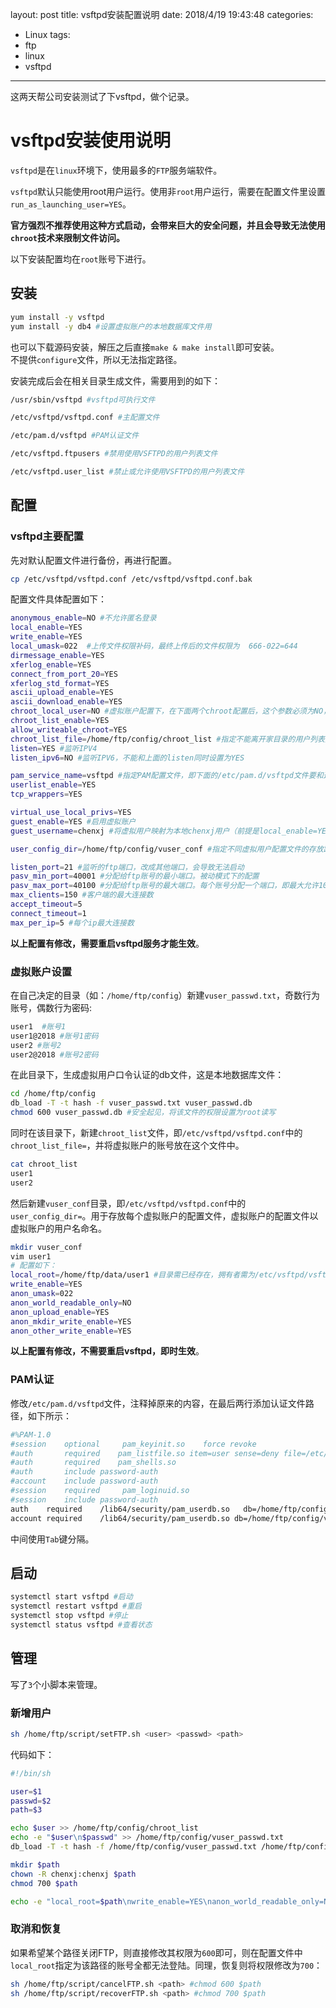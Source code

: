 layout: post
title: vsftpd安装配置说明
date: 2018/4/19 19:43:48
categories:
- Linux
tags:
- ftp
- linux
- vsftpd

---

这两天帮公司安装测试了下vsftpd，做个记录。

# vsftpd安装使用说明

`vsftpd`是在`linux`环境下，使用最多的`FTP`服务端软件。

`vsftpd`默认只能使用root用户运行。使用非`root`用户运行，需要在配置文件里设置`run_as_launching_user=YES`。

**官方强烈不推荐使用这种方式启动，会带来巨大的安全问题，并且会导致无法使用`chroot`技术来限制文件访问。**

以下安装配置均在`root`账号下进行。

## 安装

```bash
yum install -y vsftpd
yum install -y db4 #设置虚拟账户的本地数据库文件用
```

也可以下载源码安装，解压之后直接`make & make install`即可安装。  
不提供`configure`文件，所以无法指定路径。

安装完成后会在相关目录生成文件，需要用到的如下：

```bash
/usr/sbin/vsftpd #vsftpd可执行文件

/etc/vsftpd/vsftpd.conf #主配置文件

/etc/pam.d/vsftpd #PAM认证文件

/etc/vsftpd.ftpusers #禁用使用VSFTPD的用户列表文件

/etc/vsftpd.user_list #禁止或允许使用VSFTPD的用户列表文件
```

## 配置

### vsftpd主要配置

先对默认配置文件进行备份，再进行配置。

```bash
cp /etc/vsftpd/vsftpd.conf /etc/vsftpd/vsftpd.conf.bak
```

配置文件具体配置如下：

```bash
anonymous_enable=NO #不允许匿名登录
local_enable=YES
write_enable=YES
local_umask=022  #上传文件权限补码，最终上传后的文件权限为  666-022=644
dirmessage_enable=YES
xferlog_enable=YES
connect_from_port_20=YES
xferlog_std_format=YES
ascii_upload_enable=YES
ascii_download_enable=YES
chroot_local_user=NO #虚拟账户配置下，在下面两个chroot配置后，这个参数必须为NO，否则登陆FTP后还可以访问其他目录！
chroot_list_enable=YES 
allow_writeable_chroot=YES
chroot_list_file=/home/ftp/config/chroot_list #指定不能离开家目录的用户列表文件，一行一个用户。使用此方法时必须chroot_local_user=NO。说明这个列表里面的用户登陆ftp后都只能访问其主目录，其他目录都不能访问！
listen=YES #监听IPV4
listen_ipv6=NO #监听IPV6，不能和上面的listen同时设置为YES

pam_service_name=vsftpd #指定PAM配置文件，即下面的/etc/pam.d/vsftpd文件要和这里指定的一致
userlist_enable=YES
tcp_wrappers=YES

virtual_use_local_privs=YES
guest_enable=YES #启用虚拟账户
guest_username=chenxj #将虚拟用户映射为本地chenxj用户（前提是local_enable=YES），更安全的做法是映射为nobody用户，因为nobody的权限最低

user_config_dir=/home/ftp/config/vuser_conf #指定不同虚拟用户配置文件的存放路径

listen_port=21 #监听的ftp端口，改成其他端口，会导致无法启动
pasv_min_port=40001 #分配给ftp账号的最小端口。被动模式下的配置
pasv_max_port=40100 #分配给ftp账号的最大端口。每个账号分配一个端口，即最大允许100个ftp账号连接
max_clients=150 #客户端的最大连接数
accept_timeout=5
connect_timeout=1
max_per_ip=5 #每个ip最大连接数
```

**以上配置有修改，需要重启vsftpd服务才能生效**。

### 虚拟账户设置

在自己决定的目录（如：`/home/ftp/config`）新建`vuser_passwd.txt`，奇数行为账号，偶数行为密码:

```bash
user1  #账号1
user1@2018 #账号1密码
user2 #账号2
user2@2018 #账号2密码
```

在此目录下，生成虚拟用户口令认证的db文件，这是本地数据库文件：

```bash
cd /home/ftp/config
db_load -T -t hash -f vuser_passwd.txt vuser_passwd.db
chmod 600 vuser_passwd.db #安全起见，将该文件的权限设置为root读写
```

同时在该目录下，新建`chroot_list`文件，即`/etc/vsftpd/vsftpd.conf`中的`chroot_list_file=`，并将虚拟账户的账号放在这个文件中。

```bash
cat chroot_list
user1
user2
```

然后新建`vuser_conf`目录，即`/etc/vsftpd/vsftpd.conf`中的`user_config_dir=`。用于存放每个虚拟账户的配置文件，虚拟账户的配置文件以虚拟账户的用户名命名。

```bash
mkdir vuser_conf
vim user1
# 配置如下：
local_root=/home/ftp/data/user1 #目录需已经存在，拥有者需为/etc/vsftpd/vsftpd.conf 中guest_username指定的用户
write_enable=YES
anon_umask=022
anon_world_readable_only=NO
anon_upload_enable=YES
anon_mkdir_write_enable=YES
anon_other_write_enable=YES
```

**以上配置有修改，不需要重启vsftpd，即时生效**。

### PAM认证

修改`/etc/pam.d/vsftpd`文件，注释掉原来的内容，在最后两行添加认证文件路径，如下所示：

```bash
#%PAM-1.0
#session    optional     pam_keyinit.so    force revoke
#auth       required	pam_listfile.so item=user sense=deny file=/etc/vsftpd/ftpusers onerr=succeed
#auth       required	pam_shells.so
#auth       include	password-auth
#account    include	password-auth
#session    required     pam_loginuid.so
#session    include	password-auth
auth	required	/lib64/security/pam_userdb.so	db=/home/ftp/config/vuser_passwd
account required	/lib64/security/pam_userdb.so db=/home/ftp/config/vuser_passwd
```

中间使用`Tab`键分隔。

## 启动

```bash
systemctl start vsftpd #启动
systemctl restart vsftpd #重启
systemctl stop vsftpd #停止
systemctl status vsftpd #查看状态
```

## 管理

写了`3`个小脚本来管理。

### 新增用户

```bash
sh /home/ftp/script/setFTP.sh <user> <passwd> <path>
```

代码如下：

```bash
#!/bin/sh

user=$1
passwd=$2
path=$3

echo $user >> /home/ftp/config/chroot_list
echo -e "$user\n$passwd" >> /home/ftp/config/vuser_passwd.txt
db_load -T -t hash -f /home/ftp/config/vuser_passwd.txt /home/ftp/config/vuser_passwd.db

mkdir $path
chown -R chenxj:chenxj $path
chmod 700 $path

echo -e "local_root=$path\nwrite_enable=YES\nanon_world_readable_only=NO\nanon_upload_enable=YES\nanon_mkdir_write_enable=YES\nanon_other_write_enable=YES" > /home/ftp/config/vuser_conf/$user
```

### 取消和恢复

如果希望某个路径关闭FTP，则直接修改其权限为`600`即可，则在配置文件中`local_root`指定为该路径的账号全都无法登陆。同理，恢复则将权限修改为`700`：

```bash
sh /home/ftp/script/cancelFTP.sh <path> #chmod 600 $path
sh /home/ftp/script/recoverFTP.sh <path> #chmod 700 $path
```
